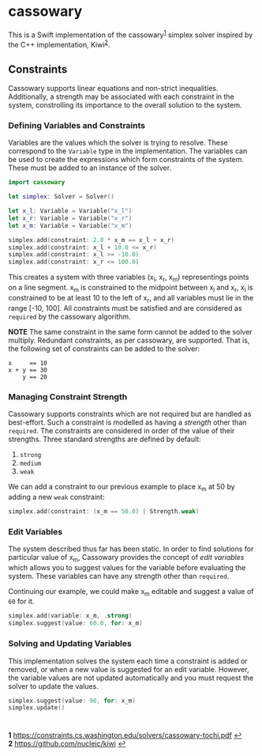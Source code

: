 # cassowary

This is a Swift implementation of the cassowary<sup id="a1">[1](#f1)</sup>
simplex solver inspired by the C++ implementation, Kiwi<sup id="a2">[2](#f2)</sup>.

## Constraints

Cassowary supports linear equations and non-strict inequalities.  Additionally,
a strength may be associated with each constraint in the system, constrolling
its importance to the overall solution to the system.

### Defining Variables and Constraints

Variables are the values which the solver is trying to resolve.  These
correspond to the `Variable` type in the implementation.  The variables can be
used to create the expressions which form constraints of the system.  These must
be added to an instance of the solver.

```swift
import cassowary

let simplex: Solver = Solver()

let x_l: Variable = Variable("x_l")
let x_r: Variable = Variable("x_r")
let x_m: Variable = Variable("x_m")

simplex.add(constraint: 2.0 * x_m == x_l + x_r)
simplex.add(constraint: x_l + 10.0 <= x_r)
simplex.add(constraint: x_l >= -10.0)
simplex.add(constraint: x_r <= 100.0)
```

This creates a system with three variables (x<sub>l</sub>, x<sub>r</sub>,
x<sub>m</sub>) representings points on a line segment.  x<sub>m</sub> is
constrained to the midpoint between x<sub>l</sub> and x<sub>r</sub>,
x<sub>l</sub> is constrained to be at least 10 to the left of x<sub>r</sub>, and
all variables must lie in the range [-10, 100].  All constraints must be
satisfied and are considered as `required` by the cassowary algorithm.

**NOTE** The same constraint in the same form cannot be added to the solver
multiply.  Redundant constraints, as per cassowary, are supported.  That is, the
following set of constraints can be added to the solver:

```
x     == 10
x + y == 30
    y == 20
```

### Managing Constraint Strength

Cassowary supports constraints which are not required but are handled as
best-effort.  Such a constraint is modelled as having a _strength_ other than
`required`.  The constraints are considered in order of the value of their
strengths.  Three standard strengths are defined by default:
1. `strong`
1. `medium`
1. `weak`

We can add a constraint to our previous example to place x<sub>m</sub> at 50 by
adding a new `weak` constraint:

```Swift
simplex.add(constraint: (x_m == 50.0) | Strength.weak)
```

### Edit Variables

The system described thus far has been static.  In order to find solutions for
particular value of x<sub>m</sub>, Cassowary provides the concept of _edit
variables_ which allows you to suggest values for the variable before evaluating
the system.  These variables can have any strength other than `required`.

Continuing our example, we could make x<sub>m</sub> editable and suggest a value
of `60` for it.

```swift
simplex.add(variable: x_m, .strong)
simplex.suggest(value: 60.0, for: x_m)
```

### Solving and Updating Variables

This implementation solves the system each time a constraint is added or
removed, or when a new value is suggested for an edit variable.  However, the
variable values are not updated automatically and you must request the solver to
update the values.

```swift
simplex.suggest(value: 90, for: x_m)
simplex.update()
```

#
<b name="f1">1</b> https://constraints.cs.washington.edu/solvers/cassowary-tochi.pdf [↩](#a1)<br/>
<b name="f2">2</b> https://github.com/nucleic/kiwi [↩](#a2)

